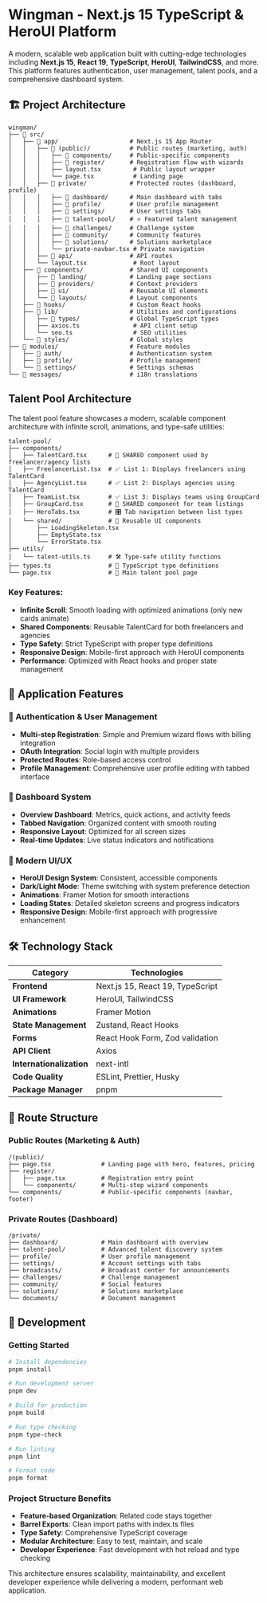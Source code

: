 # Wingman - Next.js 15 TypeScript & HeroUI Platform

A modern, scalable web application built with cutting-edge technologies including **Next.js 15**, **React 19**, **TypeScript**, **HeroUI**, **TailwindCSS**, and more. This platform features authentication, user management, talent pools, and a comprehensive dashboard system.

## 🏗️ Project Architecture

```
wingman/
├── 📁 src/
│   ├── 📁 app/                    # Next.js 15 App Router
│   │   ├── 📁 (public)/           # Public routes (marketing, auth)
│   │   │   ├── 📁 components/     # Public-specific components
│   │   │   ├── 📁 register/       # Registration flow with wizards
│   │   │   ├── layout.tsx         # Public layout wrapper
│   │   │   └── page.tsx           # Landing page
│   │   ├── 📁 private/            # Protected routes (dashboard, profile)
│   │   │   ├── 📁 dashboard/      # Main dashboard with tabs
│   │   │   ├── 📁 profile/        # User profile management
│   │   │   ├── 📁 settings/       # User settings tabs
│   │   │   ├── 📁 talent-pool/    # ⭐ Featured talent management
│   │   │   ├── 📁 challenges/     # Challenge system
│   │   │   ├── 📁 community/      # Community features
│   │   │   ├── 📁 solutions/      # Solutions marketplace
│   │   │   └── private-navbar.tsx # Private navigation
│   │   ├── 📁 api/                # API routes
│   │   └── layout.tsx             # Root layout
│   ├── 📁 components/             # Shared UI components
│   │   ├── 📁 landing/            # Landing page sections
│   │   ├── 📁 providers/          # Context providers
│   │   ├── 📁 ui/                 # Reusable UI elements
│   │   └── 📁 layouts/            # Layout components
│   ├── 📁 hooks/                  # Custom React hooks
│   ├── 📁 lib/                    # Utilities and configurations
│   │   ├── 📁 types/              # Global TypeScript types
│   │   ├── axios.ts               # API client setup
│   │   └── seo.ts                 # SEO utilities
│   └── 📁 styles/                 # Global styles
├── 📁 modules/                    # Feature modules
│   ├── 📁 auth/                   # Authentication system
│   ├── 📁 profile/                # Profile management
│   └── 📁 settings/               # Settings schemas
└── 📁 messages/                   # i18n translations
```

## Talent Pool Architecture

The talent pool feature showcases a modern, scalable component architecture with infinite scroll, animations, and type-safe utilities:

```
talent-pool/
├── components/
│   ├── TalentCard.tsx      # 🎯 SHARED component used by freelancer/agency lists
│   ├── FreelancerList.tsx  # ✅ List 1: Displays freelancers using TalentCard
│   ├── AgencyList.tsx      # ✅ List 2: Displays agencies using TalentCard
│   ├── TeamList.tsx        # ✅ List 3: Displays teams using GroupCard
│   ├── GroupCard.tsx       # 🎯 SHARED component for team listings
│   ├── HeroTabs.tsx        # 🎛️ Tab navigation between list types
│   └── shared/             # 🔄 Reusable UI components
│       ├── LoadingSkeleton.tsx
│       ├── EmptyState.tsx
│       └── ErrorState.tsx
├── utils/
│   └── talent-utils.ts     # 🛠️ Type-safe utility functions
├── types.ts                # 📝 TypeScript type definitions
└── page.tsx                # 📄 Main talent pool page
```

### Key Features:

- **Infinite Scroll**: Smooth loading with optimized animations (only new cards animate)
- **Shared Components**: Reusable TalentCard for both freelancers and agencies
- **Type Safety**: Strict TypeScript with proper type definitions
- **Responsive Design**: Mobile-first approach with HeroUI components
- **Performance**: Optimized with React hooks and proper state management

## 🚀 Application Features

### 🔐 Authentication & User Management

- **Multi-step Registration**: Simple and Premium wizard flows with billing integration
- **OAuth Integration**: Social login with multiple providers
- **Protected Routes**: Role-based access control
- **Profile Management**: Comprehensive user profile editing with tabbed interface

### 💼 Dashboard System

- **Overview Dashboard**: Metrics, quick actions, and activity feeds
- **Tabbed Navigation**: Organized content with smooth routing
- **Responsive Layout**: Optimized for all screen sizes
- **Real-time Updates**: Live status indicators and notifications

### 🎨 Modern UI/UX

- **HeroUI Design System**: Consistent, accessible components
- **Dark/Light Mode**: Theme switching with system preference detection
- **Animations**: Framer Motion for smooth interactions
- **Loading States**: Detailed skeleton screens and progress indicators
- **Responsive Design**: Mobile-first approach with progressive enhancement

## 🛠️ Technology Stack

| Category                 | Technologies                     |
| ------------------------ | -------------------------------- |
| **Frontend**             | Next.js 15, React 19, TypeScript |
| **UI Framework**         | HeroUI, TailwindCSS              |
| **Animations**           | Framer Motion                    |
| **State Management**     | Zustand, React Hooks             |
| **Forms**                | React Hook Form, Zod validation  |
| **API Client**           | Axios                            |
| **Internationalization** | next-intl                        |
| **Code Quality**         | ESLint, Prettier, Husky          |
| **Package Manager**      | pnpm                             |

## 📱 Route Structure

### Public Routes (Marketing & Auth)

```
/(public)/
├── page.tsx              # Landing page with hero, features, pricing
├── register/
│   ├── page.tsx          # Registration entry point
│   └── components/       # Multi-step wizard components
└── components/           # Public-specific components (navbar, footer)
```

### Private Routes (Dashboard)

```
/private/
├── dashboard/            # Main dashboard with overview
├── talent-pool/          # Advanced talent discovery system
├── profile/              # User profile management
├── settings/             # Account settings with tabs
├── broadcasts/           # Broadcast center for announcements
├── challenges/           # Challenge management
├── community/            # Social features
├── solutions/            # Solutions marketplace
└── documents/            # Document management
```

## 🔧 Development

### Getting Started

```bash
# Install dependencies
pnpm install

# Run development server
pnpm dev

# Build for production
pnpm build

# Run type checking
pnpm type-check

# Run linting
pnpm lint

# Format code
pnpm format
```

### Project Structure Benefits

- **Feature-based Organization**: Related code stays together
- **Barrel Exports**: Clean import paths with index.ts files
- **Type Safety**: Comprehensive TypeScript coverage
- **Modular Architecture**: Easy to test, maintain, and scale
- **Developer Experience**: Fast development with hot reload and type checking

This architecture ensures scalability, maintainability, and excellent developer experience while delivering a modern, performant web application.
